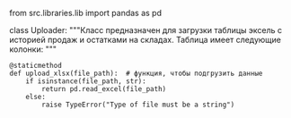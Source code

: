 from src.libraries.lib import pandas as pd


class Uploader:
    """Класс предназначен для загрузки таблицы эксель с историей продаж и остатками на складах.
    Таблица имеет следующие колонки:
    """

    @staticmethod
    def upload_xlsx(file_path):  # функция, чтобы подгрузить данные
        if isinstance(file_path, str):
            return pd.read_excel(file_path)
        else:
            raise TypeError("Type of file must be a string")

